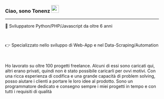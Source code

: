 ### Ciao, sono Tonenz <img src="https://media.giphy.com/media/hvRJCLFzcasrR4ia7z/giphy.gif" height="25px" width="25px">
<hr>
<p>🛅 Sviluppatore Python/PHP/Javascript da oltre 6 anni</p>
<br>
<p>👉 Specializzato nello sviluppo di Web-App e nel Data-Scraping/Automation</p>
<br>
<p>Ho lavorato su oltre 100 progetti freelance. Alcuni di essi sono caricati qui, altri erano privati, quindi non è stato possibile caricarli per ovvi motivi.
Con una ricca esperienza di codifica e una grande capacità di problem solving, posso aiutare i clienti a portare le loro idee al prodotto. Sono un programmatore dedicato e consegno sempre i miei progetti in tempo e con tutti i requisiti di qualità</p>










<!--
**Tonenz16/Tonenz16** is a ✨ _special_ ✨ repository because its `README.md` (this file) appears on your GitHub profile.


Here are some ideas to get you started:

- 🔭 I’m currently working on ...
- 🌱 I’m currently learning ...
- 👯 I’m looking to collaborate on ...
- 🤔 I’m looking for help with ...
- 💬 Ask me about ...
- 📫 How to reach me: ...
- 😄 Pronouns: ...
- ⚡ Fun fact: ...
-->
